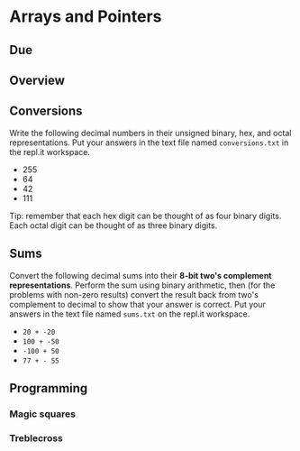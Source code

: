 # Arrays and Pointers

## Due

## Overview

## Conversions

Write the following decimal numbers in their unsigned binary, hex, and octal representations. Put your answers in the text file named `conversions.txt` in
the repl.it workspace.

- 255
- 64
- 42
- 111

Tip: remember that each hex digit can be thought of as four binary digits. Each octal digit can be thought of as three binary digits.

## Sums

Convert the following decimal sums into their **8-bit two's complement representations**. Perform the sum using binary arithmetic, then
(for the problems with non-zero results) convert the result back from two's complement to decimal to show that your answer is correct. Put your
answers in the text file named `sums.txt` on the repl.it workspace.

- `20 + -20`
- `100 + -50`
- `-100 + 50`
- `77 + - 55`


## Programming


### Magic squares


### Treblecross
